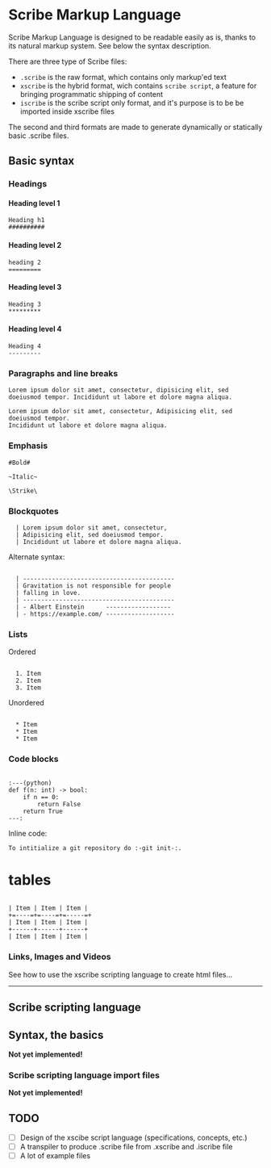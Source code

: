 # Scribe Markup Language

Scribe Markup Language is designed to be readable easily as is, thanks to its natural markup system. See below the syntax description.

There are three type of Scribe files:

+ `.scribe` is the raw format, which contains only markup'ed text
+ `xscribe` is the hybrid format, wich contains `scribe script`, a feature for bringing programmatic shipping of content
+ `iscribe` is the scribe script only format, and it's purpose is to be be imported inside xscribe files

The second and third formats are made to generate dynamically or statically basic .scribe files.

## Basic syntax

### Headings

#### Heading level 1

```
Heading h1
##########
```

#### Heading level 2

```
heading 2
=========
```

#### Heading level 3

```
Heading 3
*********
```

#### Heading level 4 

```
Heading 4
---------
```

### Paragraphs and line breaks

```
Lorem ipsum dolor sit amet, consectetur, dipisicing elit, sed doeiusmod tempor. Incididunt ut labore et dolore magna aliqua.

Lorem ipsum dolor sit amet, consectetur, Adipisicing elit, sed doeiusmod tempor.
Incididunt ut labore et dolore magna aliqua.
```

### Emphasis

```
#Bold#

~Italic~

\Strike\
```

### Blockquotes

```
  | Lorem ipsum dolor sit amet, consectetur,
  | Adipisicing elit, sed doeiusmod tempor.
  | Incididunt ut labore et dolore magna aliqua.
```

Alternate syntax:

```

  | ------------------------------------------
  | Gravitation is not responsible for people
  | falling in love.
  | ------------------------------------------
  | - Albert Einstein      ------------------
  | - https://example.com/ -------------------

```

### Lists

Ordered

```

  1. Item
  2. Item 
  3. Item

```

Unordered

```

  * Item
  * Item 
  * Item

```

### Code blocks

```

:---(python)
def f(n: int) -> bool:
    if n == 0:
        return False
    return True
---:

```

Inline code:

```
To intitialize a git repository do :-git init-:.
```

# tables

```

| Item | Item | Item |
+=----=+=----=+=-----=+
| Item | Item | Item |
+------+------+------+
| Item | Item | Item |

```

### Links, Images and Videos

See  how to use the xscribe scripting language to create html files...

---

## Scribe scripting language

## Syntax, the basics

**Not yet implemented!**

### Scribe scripting language import files

**Not yet implemented!**

## TODO

+ [ ] Design of the xscibe script language (specifications, concepts, etc.)
+ [ ] A transpiler to produce .scribe file from .xscribe and .iscribe file
+ [ ] A lot of example files
